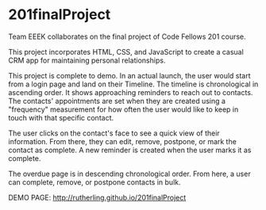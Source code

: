 # 201finalProject
Team EEEK collaborates on the final project of Code Fellows 201 course.

This project incorporates HTML, CSS, and JavaScript to create a casual CRM app for maintaining personal relationships.

This project is complete to demo. In an actual launch, the user would start from a login page and land on their Timeline. The timeline is chronological in ascending order. It shows approaching reminders to reach out to contacts. The contacts' appointments are set when they are created using a "frequency" measurement for how often the user would like to keep in touch with that specific contact.

The user clicks on the contact's face to see a quick view of their information. From there, they can edit, remove, postpone, or mark the contact as complete. A new reminder is created when the user marks it as complete.

The overdue page is in descending chronological order. From here, a user can complete, remove, or postpone contacts in bulk.

DEMO PAGE:
http://rutherling.github.io/201finalProject
